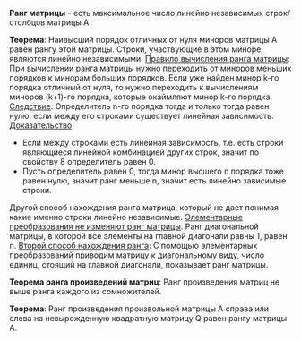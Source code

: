 
**Ранг матрицы** - есть максимальное число линейно независимых строк/столбцов матрицы А.

**Теорема**:
Наивысший порядок отличных от нуля миноров матрицы А равен рангу этой матрицы. Строки, участвующие в этом миноре, являются линейно независимыми.
<u>Правило вычисления ранга матрицы</u>:
При вычислении ранга матрицы нужно переходить от миноров меньших порядков к минорам больших порядков. Если уже найден минор k-го порядка отличный от нуля, то нужно переходить к вычислениям миноров (k+1)-го порядка, которые окаймляют минор k-го порядка.
<u>Следствие</u>:
Определитель n-го порядка тогда и только тогда равен нулю, если между его строками существует линейная зависимость.
<u>Доказательство</u>:
- Если между строками есть линейная зависимость, т.е. есть строки являющиеся линейной комбинацией других строк, значит по свойству 8 определитель равен 0.
- Пусть определитель равен 0, тогда минор высшего n порядка тоже равен нулю, значит ранг меньше n, значит есть линейно зависимые строки.

Другой способ нахождения ранга матрица, который не дает понимая какие именно строки линейно независимые. <u>Элементарные преобразования не изменяют ранг матрицы</u>. Ранг диагональной матрицы, в которой все элементы на главной диагонали равны 1, равен n.
<u>Второй способ нахождения ранга</u>:
С помощью элементарных преобразований приводим матрицу к диагональному виду, число единиц, стоящий на главной диагонали, показывает ранг матрицы.

**Теорема ранга произведений матриц**:
Ранг произведения матриц не выше ранга каждого из сомножителей.

**Теорема**:
Ранг произведения произвольной матрицы А справа или слева на невырожденную квадратную матрицу Q равен рангу матрицы А.